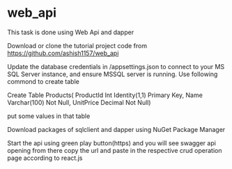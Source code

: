 # web_api

This task is done using Web Api and dapper

Download or clone the tutorial project code from
https://github.com/ashish1157/web_api

Update the database credentials in /appsettings.json to connect to your MS SQL
Server instance, and ensure MSSQL server is running.
Use following commond to create table


Create Table Products(
ProductId Int Identity(1,1) Primary Key,
Name Varchar(100) Not Null,
UnitPrice Decimal Not Null)

put some values in that table

Download packages of sqlclient and dapper using NuGet Package Manager

Start the api using green play button(https) and you will see swagger api opening from there 
copy the url and paste in the respective crud operation page according to react.js

